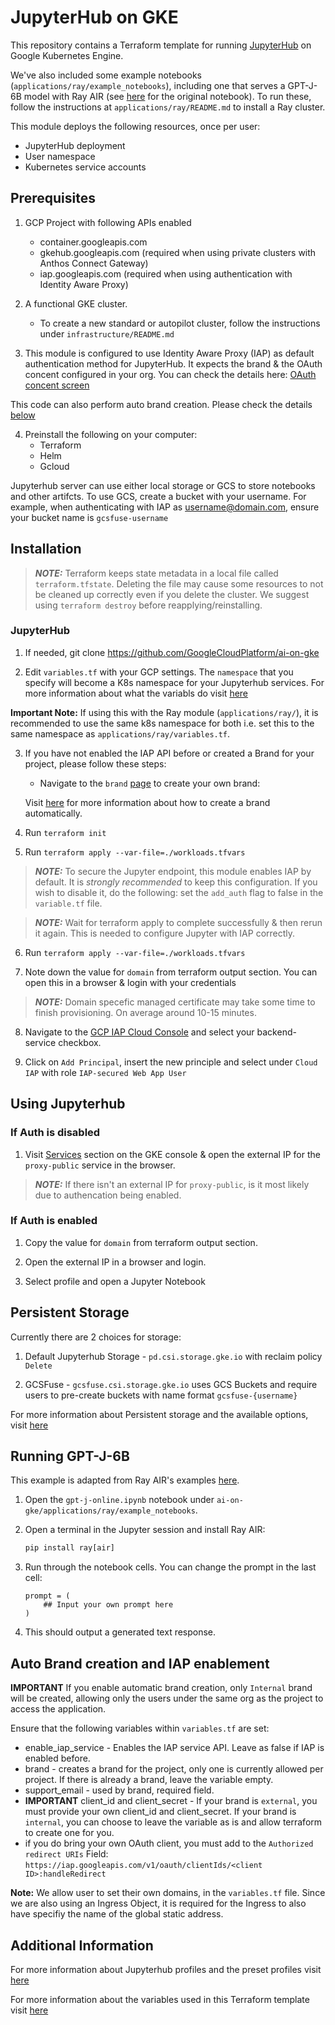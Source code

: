 # JupyterHub on GKE

This repository contains a Terraform template for running [JupyterHub](https://jupyter.org/hub) on Google Kubernetes Engine.

We've also included some example notebooks (`applications/ray/example_notebooks`), including one that serves a GPT-J-6B model with Ray AIR (see
[here](https://docs.ray.io/en/latest/train/examples/deepspeed/gptj_deepspeed_fine_tuning.html) for the original notebook). To run these, follow the instructions at
`applications/ray/README.md` to install a Ray cluster.


This module deploys the following resources, once per user:
* JupyterHub deployment
* User namespace
* Kubernetes service accounts

## Prerequisites

1. GCP Project with following APIs enabled
    - container.googleapis.com
    - gkehub.googleapis.com (required when using private clusters with Anthos Connect Gateway)
    - iap.googleapis.com (required when using authentication with Identity Aware Proxy)

2. A functional GKE cluster.
    - To create a new standard or autopilot cluster, follow the instructions under `infrastructure/README.md`

3. This module is configured to use Identity Aware Proxy (IAP) as default authentication method for JupyterHub. It expects the brand & the OAuth concent configured in your org. You can check the details here: [OAuth concent screen](https://console.cloud.google.com/apis/credentials/consent)

This code can also perform auto brand creation. Please check the details [below](#auto-brand-creation-and-iap-enablement)

4. Preinstall the following on your computer:
    * Terraform
    * Helm
    * Gcloud

Jupyterhub server can use either local storage or GCS to store notebooks and other artifcts. 
To use GCS, create a bucket with your username. For example, when authenticating with IAP as username@domain.com, ensure your bucket name is `gcsfuse-username`

## Installation

> **_NOTE:_** Terraform keeps state metadata in a local file called `terraform.tfstate`. Deleting the file may cause some resources to not be cleaned up correctly even if you delete the cluster. We suggest using `terraform destroy` before reapplying/reinstalling.

### JupyterHub

1. If needed, git clone https://github.com/GoogleCloudPlatform/ai-on-gke

2. Edit `variables.tf` with your GCP settings. The `namespace` that you specify will become a K8s namespace for your Jupyterhub services. For more information about what the variabls do visit [here](https://github.com/GoogleCloudPlatform/ai-on-gke/blob/main/applications/jupyter/variable_definitions.md)

**Important Note:**
If using this with the Ray module (`applications/ray/`), it is recommended to use the same k8s namespace
for both i.e. set this to the same namespace as `applications/ray/variables.tf`.

3. If you have not enabled the IAP API before or created a Brand for your project, please follow these steps:

    - Navigate to the `brand` [page](https://console.cloud.google.com/apis/credentials/consent) to create your own brand:

    Visit [here](#auto-brand-creation-and-iap-enablement) for more information about how to create a brand automatically.

4. Run `terraform init`

5. Run `terraform apply --var-file=./workloads.tfvars`

> **_NOTE:_** To secure the Jupyter endpoint, this module enables IAP by default. It is _strongly recommended_ to keep this configuration. If you wish to disable it, do the following: set the `add_auth` flag to false in the `variable.tf` file.

> **_NOTE:_** Wait for terraform apply to complete successfully & then rerun it again. This is needed to configure Jupyter with IAP correctly. 

6. Run `terraform apply --var-file=./workloads.tfvars`

7. Note down the value for `domain` from terraform output section. You can open this in a browser & login with your credentials 

> **_NOTE:_** Domain specefic managed certificate may take some time to finish provisioning. On average around 10-15 minutes. 

8. Navigate to the [GCP IAP Cloud Console](https://console.cloud.google.com/security/iap) and select your backend-service checkbox.

9. Click on `Add Principal`, insert the new principle and select under `Cloud IAP` with role `IAP-secured Web App User`

## Using Jupyterhub

### If Auth is disabled

1. Visit [Services](https://console.cloud.google.com/kubernetes/discovery) section on the GKE console & open the external IP for the `proxy-public` service in the browser.

> **_NOTE:_** If there isn't an external IP for `proxy-public`, is it most likely due to authencation being enabled.

### If Auth is enabled

1. Copy the value for `domain` from terraform output section.

2. Open the external IP in a browser and login. 

3. Select profile and open a Jupyter Notebook

## Persistent Storage

Currently there are 2 choices for storage:

1. Default Jupyterhub Storage - `pd.csi.storage.gke.io` with reclaim policy `Delete`

2. GCSFuse - `gcsfuse.csi.storage.gke.io` uses GCS Buckets and require users to pre-create buckets with name format `gcsfuse-{username}`

For more information about Persistent storage and the available options, visit [here](https://github.com/GoogleCloudPlatform/ai-on-gke/blob/main/applications/jupyter/storage.md)

## Running GPT-J-6B

This example is adapted from Ray AIR's examples [here](https://docs.ray.io/en/latest/train/examples/deepspeed/gptj_deepspeed_fine_tuning.html).

1. Open the `gpt-j-online.ipynb` notebook under `ai-on-gke/applications/ray/example_notebooks`.

2. Open a terminal in the Jupyter session and install Ray AIR:

    ```cmd
    pip install ray[air]
    ```

3. Run through the notebook cells. You can change the prompt in the last cell:

    ```jupyter
    prompt = (
        ## Input your own prompt here
    )
    ```

4. This should output a generated text response.

## Auto Brand creation and IAP enablement

**IMPORTANT** If you enable automatic brand creation, only `Internal` brand will be created, allowing only the users under the same org as the project to access the application.

Ensure that the following variables within `variables.tf` are set:

* enable_iap_service - Enables the IAP service API. Leave as false if IAP is enabled before.
* brand - creates a brand for the project, only one is currently allowed per project. If there is already a brand, leave the variable empty.
* support_email - used by brand, required field.
* **IMPORTANT** client_id and client_secret - If your brand is `external`, you must provide your own client_id and client_secret. If your brand is `internal`, you can choose to leave the variable as is and allow terraform to create one for you.
* if you do bring your own OAuth client, you must add to the `Authorized redirect URIs` Field:  `https://iap.googleapis.com/v1/oauth/clientIds/<client ID>:handleRedirect`

**Note:**
We allow user to set their own domains, in the `variables.tf` file. Since we are also using an Ingress Object, it is required for the Ingress to also have specifiy the name of the global static address.

## Additional Information

For more information about Jupyterhub profiles and the preset profiles visit [here](https://github.com/GoogleCloudPlatform/ai-on-gke/blob/main/applications/jupyter/profiles.md)

For more information about the variables used in this Terraform template visit [here](https://github.com/GoogleCloudPlatform/ai-on-gke/blob/main/applications/jupyter/variable_definitions.md)
